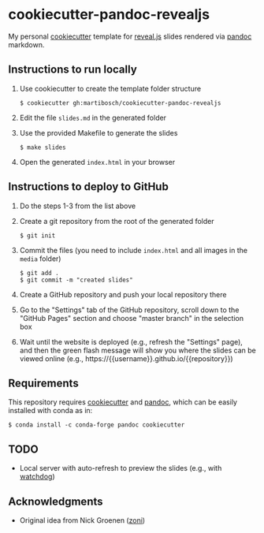 # cookiecutter-pandoc-revealjs

My personal [cookiecutter] template for [reveal.js](http://revealjs.com/) slides rendered via [pandoc] markdown.

## Instructions to run locally

1. Use cookiecutter to create the template folder structure
   
    ```
    $ cookiecutter gh:martibosch/cookiecutter-pandoc-revealjs
    ```
    
2. Edit the file `slides.md` in the generated folder

3. Use the provided Makefile to generate the slides

    ```
    $ make slides
    ```
    
4. Open the generated `index.html` in your browser

## Instructions to deploy to GitHub

1. Do the steps 1-3 from the list above

2. Create a git repository from the root of the generated folder

    ```
    $ git init
    ```

3. Commit the files (you need to include `index.html` and all images in the `media` folder)

    ```
    $ git add .
    $ git commit -m "created slides"
    ```
    
4. Create a GitHub repository and push your local repository there

5. Go to the "Settings" tab of the GitHub repository, scroll down to the "GitHub Pages" section and choose "master branch" in the selection box

6. Wait until the website is deployed (e.g., refresh the "Settings" page), and then the green flash message will show you where the slides can be viewed online (e.g., https://{{username}}.github.io/{{repository}})


## Requirements

This repository requires [cookiecutter] and [pandoc], which can be easily installed with conda as in:

    $ conda install -c conda-forge pandoc cookiecutter

## TODO

* Local server with auto-refresh to preview the slides (e.g., with [watchdog](https://github.com/gorakhargosh/watchdog))

## Acknowledgments

* Original idea from Nick Groenen ([zoni](https://github.com/zoni))

[cookiecutter]: https://cookiecutter.readthedocs.io/
[pandoc]: https://www.pandoc.org/
